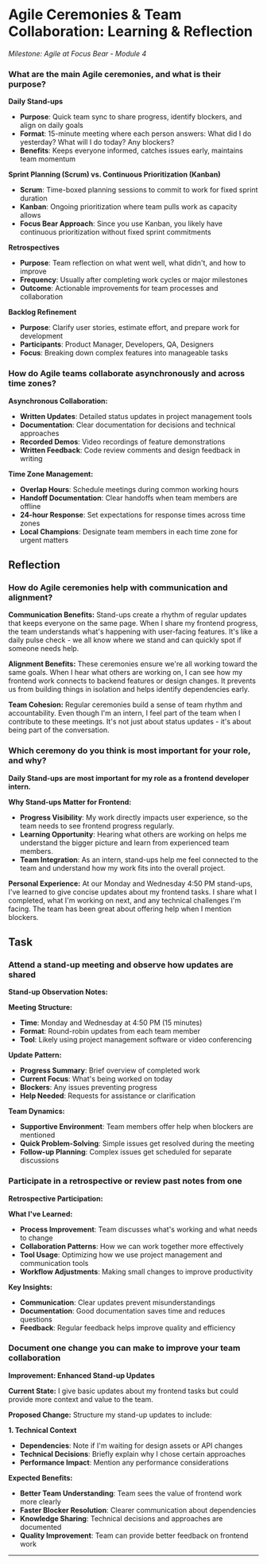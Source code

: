 # Agile Ceremonies & Team Collaboration: Learning & Reflection
*Milestone: Agile at Focus Bear - Module 4*


### What are the main Agile ceremonies, and what is their purpose?

**Daily Stand-ups**
- **Purpose**: Quick team sync to share progress, identify blockers, and align on daily goals
- **Format**: 15-minute meeting where each person answers: What did I do yesterday? What will I do today? Any blockers?
- **Benefits**: Keeps everyone informed, catches issues early, maintains team momentum

**Sprint Planning (Scrum) vs. Continuous Prioritization (Kanban)**
- **Scrum**: Time-boxed planning sessions to commit to work for fixed sprint duration
- **Kanban**: Ongoing prioritization where team pulls work as capacity allows
- **Focus Bear Approach**: Since you use Kanban, you likely have continuous prioritization without fixed sprint commitments

**Retrospectives**
- **Purpose**: Team reflection on what went well, what didn't, and how to improve
- **Frequency**: Usually after completing work cycles or major milestones
- **Outcome**: Actionable improvements for team processes and collaboration

**Backlog Refinement**
- **Purpose**: Clarify user stories, estimate effort, and prepare work for development
- **Participants**: Product Manager, Developers, QA, Designers
- **Focus**: Breaking down complex features into manageable tasks

### How do Agile teams collaborate asynchronously and across time zones?

**Asynchronous Collaboration:**
- **Written Updates**: Detailed status updates in project management tools
- **Documentation**: Clear documentation for decisions and technical approaches
- **Recorded Demos**: Video recordings of feature demonstrations
- **Written Feedback**: Code review comments and design feedback in writing

**Time Zone Management:**
- **Overlap Hours**: Schedule meetings during common working hours
- **Handoff Documentation**: Clear handoffs when team members are offline
- **24-hour Response**: Set expectations for response times across time zones
- **Local Champions**: Designate team members in each time zone for urgent matters

## Reflection

### How do Agile ceremonies help with communication and alignment?

**Communication Benefits:**
Stand-ups create a rhythm of regular updates that keeps everyone on the same page. When I share my frontend progress, the team understands what's happening with user-facing features. It's like a daily pulse check - we all know where we stand and can quickly spot if someone needs help.

**Alignment Benefits:**
These ceremonies ensure we're all working toward the same goals. When I hear what others are working on, I can see how my frontend work connects to backend features or design changes. It prevents us from building things in isolation and helps identify dependencies early.

**Team Cohesion:**
Regular ceremonies build a sense of team rhythm and accountability. Even though I'm an intern, I feel part of the team when I contribute to these meetings. It's not just about status updates - it's about being part of the conversation.

### Which ceremony do you think is most important for your role, and why?

**Daily Stand-ups are most important for my role as a frontend developer intern.**

**Why Stand-ups Matter for Frontend:**
- **Progress Visibility**: My work directly impacts user experience, so the team needs to see frontend progress regularly.
- **Learning Opportunity**: Hearing what others are working on helps me understand the bigger picture and learn from experienced team members.
- **Team Integration**: As an intern, stand-ups help me feel connected to the team and understand how my work fits into the overall project.

**Personal Experience:**
At our Monday and Wednesday 4:50 PM stand-ups, I've learned to give concise updates about my frontend tasks. I share what I completed, what I'm working on next, and any technical challenges I'm facing. The team has been great about offering help when I mention blockers.

## Task

### Attend a stand-up meeting and observe how updates are shared

**Stand-up Observation Notes:**

**Meeting Structure:**
- **Time**: Monday and Wednesday at 4:50 PM (15 minutes)
- **Format**: Round-robin updates from each team member
- **Tool**: Likely using project management software or video conferencing

**Update Pattern:**
- **Progress Summary**: Brief overview of completed work
- **Current Focus**: What's being worked on today
- **Blockers**: Any issues preventing progress
- **Help Needed**: Requests for assistance or clarification

**Team Dynamics:**
- **Supportive Environment**: Team members offer help when blockers are mentioned
- **Quick Problem-Solving**: Simple issues get resolved during the meeting
- **Follow-up Planning**: Complex issues get scheduled for separate discussions

### Participate in a retrospective or review past notes from one

**Retrospective Participation:**

**What I've Learned:**
- **Process Improvement**: Team discusses what's working and what needs to change
- **Collaboration Patterns**: How we can work together more effectively
- **Tool Usage**: Optimizing how we use project management and communication tools
- **Workflow Adjustments**: Making small changes to improve productivity

**Key Insights:**
- **Communication**: Clear updates prevent misunderstandings
- **Documentation**: Good documentation saves time and reduces questions
- **Feedback**: Regular feedback helps improve quality and efficiency

### Document one change you can make to improve your team collaboration

**Improvement: Enhanced Stand-up Updates**

**Current State:**
I give basic updates about my frontend tasks but could provide more context and value to the team.

**Proposed Change:**
Structure my stand-up updates to include:

**1. Technical Context**
- **Dependencies**: Note if I'm waiting for design assets or API changes
- **Technical Decisions**: Briefly explain why I chose certain approaches
- **Performance Impact**: Mention any performance considerations

**Expected Benefits:**
- **Better Team Understanding**: Team sees the value of frontend work more clearly
- **Faster Blocker Resolution**: Clearer communication about dependencies
- **Knowledge Sharing**: Technical decisions and approaches are documented
- **Quality Improvement**: Team can provide better feedback on frontend work
---
